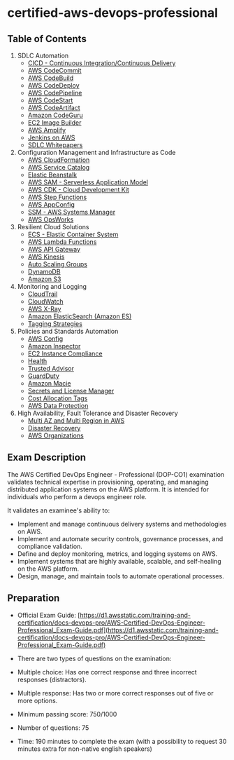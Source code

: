 # certified-aws-devops-professional

## Table of Contents

1. SDLC Automation
    - [CICD - Continuous Integration/Continuous Delivery](01-sdlc-automation/cicd.md)
    - [AWS CodeCommit](01-sdlc-automation/codecommit.md)
    - [AWS CodeBuild](01-sdlc-automation/codebuild.md)
    - [AWS CodeDeploy](01-sdlc-automation/codedeploy.md)
    - [AWS CodePipeline](01-sdlc-automation/codepipeline.md)
    - [AWS CodeStart](01-sdlc-automation/codestar.md)
    - [AWS CodeArtifact](01-sdlc-automation/codeartifact.md)
    - [Amazon CodeGuru](01-sdlc-automation/codeguru.md)
    - [EC2 Image Builder](01-sdlc-automation/ec2-image-builder.md)
    - [AWS Amplify](01-sdlc-automation/amplify.md)
    - [Jenkins on AWS](01-sdlc-automation/jenkins.md)
    - [SDLC Whitepapers](01-sdlc-automation/whitepapers.md)
2. Configuration Management and Infrastructure as Code
    - [AWS CloudFormation](02-configuration-management-and-iac/cloudformation.md)
    - [AWS Service Catalog](02-configuration-management-and-iac/service-catalog.md)
    - [Elastic Beanstalk](02-configuration-management-and-iac/eb.md)
    - [AWS SAM - Serverless Application Model](02-configuration-management-and-iac/sam.md)
    - [AWS CDK - Cloud Development Kit](02-configuration-management-and-iac/cdk.md)
    - [AWS Step Functions](02-configuration-management-and-iac/step-functions.md)
    - [AWS AppConfig](02-configuration-management-and-iac/appconfig.md)
    - [SSM - AWS Systems Manager](02-configuration-management-and-iac/ssm.md)
    - [AWS OpsWorks](02-configuration-management-and-iac/opsworks.md)
3. Resilient Cloud Solutions
    - [ECS - Elastic Container System](03-resilient-cloud-solutions/ecs.md)
    - [AWS Lambda Functions](03-resilient-cloud-solutions/lamdba.md)
    - [AWS API Gateway](03-resilient-cloud-solutions/api-gw.md)
    - [AWS Kinesis](03-resilient-cloud-solutions/kinesis.md)
    - [Auto Scaling Groups](03-resilient-cloud-solutions/asg.md)
    - [DynamoDB](03-resilient-cloud-solutions/dynamodb.md)
    - [Amazon S3](03-resilient-cloud-solutions/s3.md)
4. Monitoring and Logging
    - [CloudTrail](04-monitoring/cloudtrail.md)
    - [CloudWatch](04-monitoring/cloudwatch.md)
    - [AWS X-Ray](04-monitoring/x-ray.md)
    - [Amazon ElasticSearch (Amazon ES)](04-monitoring/elasticsearch.md)
    - [Tagging Strategies](04-monitoring/tagging.md)
5. Policies and Standards Automation
    - [AWS Config](05-automation/config.md)
    - [Amazon Inspector](05-automation/inspector.md)
    - [EC2 Instance Compliance](05-automation/ec2-instance-compliance.md)
    - [Health](05-automation/health.md)
    - [Trusted Advisor](05-automation/trusted-advisor.md)
    - [GuardDuty](05-automation/guard-duty.md)
    - [Amazon Macie](05-automation/macie.md)
    - [Secrets and License Manager](05-automation/manager.md)
    - [Cost Allocation Tags](05-automation/cost-allocation-tags.md)
    - [AWS Data Protection](05-automation/data-protection.md)
6. High Availability, Fault Tolerance and Disaster Recovery
    - [Multi AZ and Multi Region in AWS](06-fault-tolerance/multi-az-region.md)
    - [Disaster Recovery](06-fault-tolerance/disaster-recovery.md)
    - [AWS Organizations](06-fault-tolerance/organizations.md)

## Exam Description

The AWS Certified DevOps Engineer - Professional (DOP-CO1) examination validates technical expertise in provisioning, operating, and managing distributed application systems on the AWS platform. It is intended for individuals who perform a devops engineer role.

It validates an examinee's ability to:

- Implement and manage continuous delivery systems and methodologies on AWS.
- Implement and automate security controls, governance processes, and compliance validation.
- Define and deploy monitoring, metrics, and logging systems on AWS.
- Implement systems that are highly available, scalable, and self-healing on the AWS platform.
- Design, manage, and maintain tools to automate operational processes.

## Preparation

- Official Exam Guide: [https://d1.awsstatic.com/training-and-certification/docs-devops-pro/AWS-Certified-DevOps-Engineer-Professional_Exam-Guide.pdf](https://d1.awsstatic.com/training-and-certification/docs-devops-pro/AWS-Certified-DevOps-Engineer-Professional_Exam-Guide.pdf)

- There are two types of questions on the examination:

- Multiple choice: Has one correct response and three incorrect responses (distractors).
- Multiple response: Has two or more correct responses out of five or more options.

- Minimum passing score: 750/1000

- Number of questions: 75

- Time: 190 minutes to complete the exam (with a possibility to request 30 minutes extra for non-native english speakers)
